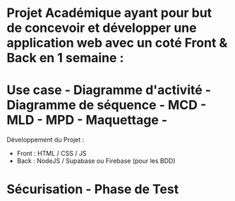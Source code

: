 Projet Académique ayant pour but de concevoir et développer une application web avec un coté Front & Back en 1 semaine :
==========
Use case - 
Diagramme d'activité - 
Diagramme de séquence - 
MCD - 
MLD - 
MPD - 
Maquettage - 
==========
Développement du Projet :
  - Front : HTML / CSS / JS
  - Back : NodeJS / Supabase ou Firebase (pour les BDD)

Sécurisation - 
Phase de Test 
===========
